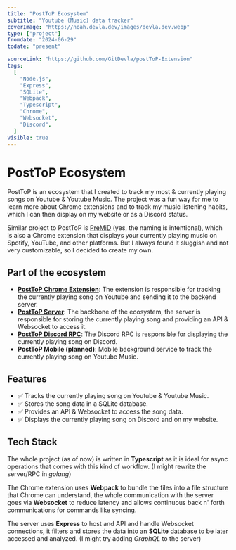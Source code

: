 ```yaml
---
title: "PostToP Ecosystem"
subtitle: "Youtube (Music) data tracker"
coverImage: "https://noah.devla.dev/images/devla.dev.webp"
type: ["project"]
fromdate: "2024-06-29"
todate: "present"

sourceLink: "https://github.com/GitDevla/postToP-Extension"
tags:
  [
    "Node.js",
    "Express",
    "SQLite",
    "Webpack",
    "Typescript",
    "Chrome",
    "Websocket",
    "Discord",
  ]
visible: true
---
```


# PostToP Ecosystem

PostToP is an ecosystem that I created to track my most & currently playing songs on Youtube & Youtube Music. The project was a fun way for me to learn more about Chrome extensions and to track my music listening habits, which I can then display on my website or as a Discord status.

Similar project to PostToP is [PreMiD](https://premid.app/) (yes, the naming is intentional), which is also a Chrome extension that displays your currently playing music on Spotify, YouTube, and other platforms. But I always found it sluggish and not very customizable, so I decided to create my own.

## Part of the ecosystem

- **[PostToP Chrome Extension](https://github.com/GitDevla/postToP-Extension)**: The extension is responsible for tracking the currently playing song on Youtube and sending it to the backend server.
- **[PostToP Server](https://github.com/GitDevla/postToP-Server)**: The backbone of the ecosystem, the server is responsible for storing the currently playing song and providing an API & Websocket to access it.
- **[PostToP Discord RPC](https://github.com/GitDevla/postToP-Discord)**: The Discord RPC is responsible for displaying the currently playing song on Discord.
- **PostToP Mobile (planned)**: Mobile background service to track the currently playing song on Youtube Music.

## Features

- ✅ Tracks the currently playing song on Youtube & Youtube Music.
- ✅ Stores the song data in a SQLite database.
- ✅ Provides an API & Websocket to access the song data.
- ✅ Displays the currently playing song on Discord and on my website.

## Tech Stack

The whole project (as of now) is written in **Typescript** as it is ideal for async operations that comes with this kind of workflow. (I might rewrite the server/RPC in _golang_)

The Chrome extension uses **Webpack** to bundle the files into a file structure that Chrome can understand, the whole communication with the server goes via **Websocket** to reduce latency and allows continuous back n' forth communications for commands like syncing.

The server uses **Express** to host and API and handle Websocket connections, it filters and stores the data into an **SQLite** database to be later accessed and analyzed. (I might try adding _GraphQL_ to the server)
